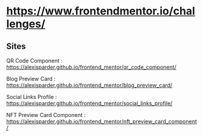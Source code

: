 # https://www.frontendmentor.io/challenges/

## Sites
QR Code Component : 
https://alexisparder.github.io/frontend_mentor/qr_code_component/

Blog Preview Card :
https://alexisparder.github.io/frontend_mentor/blog_preview_card/

Social Links Profile : 
https://alexisparder.github.io/frontend_mentor/social_links_profile/

NFT Preview Card Component :
https://alexisparder.github.io/frontend_mentor/nft_preview_card_component/